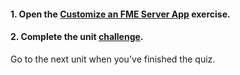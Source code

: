 <head><base target="_blank"> </head>

#### **1. Open the [Customize an FME Server App](https://safe.my.trailhead.com/content/safe/modules/create-no-code-web-apps/exercise-customize-an-fme-server-app?trail_id=fme-server-authoring) exercise.**

  


#### **2. Complete the unit** [**challenge**](https://safe.my.trailhead.com/content/safe/modules/create-no-code-web-apps/exercise-customize-an-fme-server-app?trail_id=fme-server-authoring#challenge).

Go to the next unit when you've finished the quiz.


